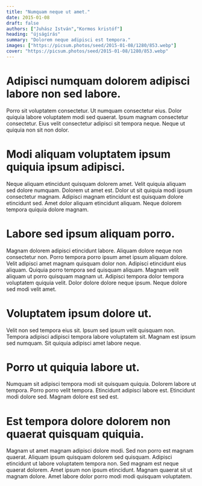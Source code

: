 ```yaml
---
title: "Numquam neque ut amet."
date: 2015-01-08
draft: false 
authors: ["Juhász István","Kormos kristóf"]
heading: "újságírás"
summary: "Dolorem neque adipisci est tempora."
images: ["https://picsum.photos/seed/2015-01-08/1280/853.webp"]
cover: "https://picsum.photos/seed/2015-01-08/1280/853.webp"
---
```

# Adipisci numquam dolorem adipisci labore non sed labore.        
Porro sit voluptatem consectetur. Ut numquam consectetur eius. Dolor quiquia labore voluptatem modi sed quaerat. Ipsum magnam consectetur consectetur. Eius velit consectetur adipisci sit tempora neque. Neque ut quiquia non sit non dolor.

# Modi aliquam voluptatem ipsum quiquia ipsum adipisci.        
Neque aliquam etincidunt quisquam dolorem amet. Velit quiquia aliquam sed dolore numquam. Dolorem ut amet est. Dolor ut sit quiquia modi ipsum consectetur magnam. Adipisci magnam etincidunt est quisquam dolore etincidunt sed. Amet dolor aliquam etincidunt aliquam. Neque dolorem tempora quiquia dolore magnam.

# Labore sed ipsum aliquam porro.        
Magnam dolorem adipisci etincidunt labore. Aliquam dolore neque non consectetur non. Porro tempora porro ipsum amet ipsum aliquam dolore. Velit adipisci amet magnam quisquam dolor non. Adipisci etincidunt eius aliquam. Quiquia porro tempora sed quisquam aliquam. Magnam velit aliquam ut porro quisquam magnam ut. Adipisci tempora dolor tempora voluptatem quiquia velit. Dolor dolore dolore neque ipsum. Neque dolore sed modi velit amet.

# Voluptatem ipsum dolore ut.        
Velit non sed tempora eius sit. Ipsum sed ipsum velit quisquam non. Tempora adipisci adipisci tempora labore voluptatem sit. Magnam est ipsum sed numquam. Sit quiquia adipisci amet labore neque.

# Porro ut quiquia labore ut.        
Numquam sit adipisci tempora modi sit quisquam quiquia. Dolorem labore ut tempora. Porro porro velit tempora. Etincidunt adipisci labore est. Etincidunt modi dolore sed. Magnam dolore est sed est.

# Est tempora dolore dolorem non quaerat quisquam quiquia.        
Magnam ut amet magnam adipisci dolore modi. Sed non porro est magnam quaerat. Aliquam ipsum quisquam dolorem sed quisquam. Adipisci etincidunt ut labore voluptatem tempora non. Sed magnam est neque quaerat dolorem. Amet ipsum non ipsum etincidunt. Magnam quaerat sit ut magnam dolore. Amet labore dolor porro modi modi quisquam voluptatem.


